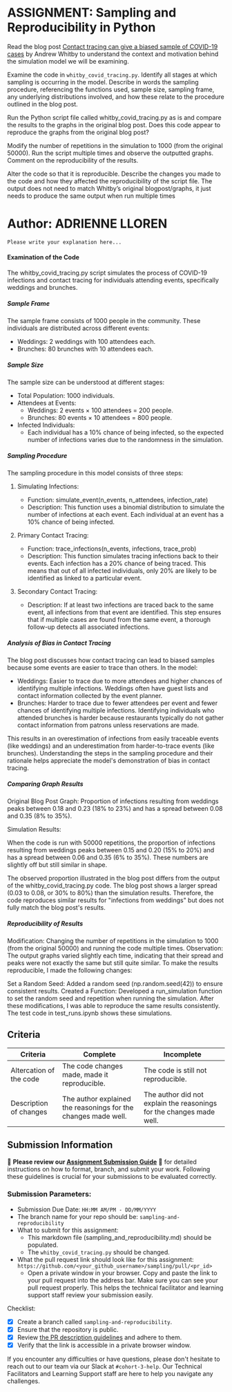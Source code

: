 # ASSIGNMENT: Sampling and Reproducibility in Python

Read the blog post [Contact tracing can give a biased sample of COVID-19 cases](https://andrewwhitby.com/2020/11/24/contact-tracing-biased/) by Andrew Whitby to understand the context and motivation behind the simulation model we will be examining.

Examine the code in `whitby_covid_tracing.py`. Identify all stages at which sampling is occurring in the model. Describe in words the sampling procedure, referencing the functions used, sample size, sampling frame, any underlying distributions involved, and how these relate to the procedure outlined in the blog post.

Run the Python script file called whitby_covid_tracing.py as is and compare the results to the graphs in the original blog post. Does this code appear to reproduce the graphs from the original blog post?

Modify the number of repetitions in the simulation to 1000 (from the original 50000). Run the script multiple times and observe the outputted graphs. Comment on the reproducibility of the results.

Alter the code so that it is reproducible. Describe the changes you made to the code and how they affected the reproducibility of the script file. The output does not need to match Whitby’s original blogpost/graphs, it just needs to produce the same output when run multiple times

# Author: ADRIENNE LLOREN

```
Please write your explanation here...

```

#### Examination of the Code
The whitby_covid_tracing.py script simulates the process of COVID-19 infections and contact tracing for individuals attending events, specifically weddings and brunches.

##### Sample Frame
The sample frame consists of 1000 people in the community. These individuals are distributed across different events:

* Weddings: 2 weddings with 100 attendees each.
* Brunches: 80 brunches with 10 attendees each.

##### Sample Size
The sample size can be understood at different stages:

* Total Population: 1000 individuals.
* Attendees at Events:
    * Weddings: 2 events × 100 attendees = 200 people.
    * Brunches: 80 events × 10 attendees = 800 people.
* Infected Individuals:
    * Each individual has a 10% chance of being infected, so the expected number of infections varies due to the randomness in the simulation.

##### Sampling Procedure
The sampling procedure in this model consists of three steps:

1. Simulating Infections:

    * Function: simulate_event(n_events, n_attendees, infection_rate)
    *  Description: This function uses a binomial distribution to simulate the number of infections at each event. Each individual at an event has a 10% chance of being infected.

2. Primary Contact Tracing:

    * Function: trace_infections(n_events, infections, trace_prob)
    * Description: This function simulates tracing infections back to their events. Each infection has a 20% chance of being traced. This means that out of all infected individuals, only 20% are likely to be identified as linked to a particular event.

3. Secondary Contact Tracing:

    * Description: If at least two infections are traced back to the same event, all infections from that event are identified. This step ensures that if multiple cases are found from the same event, a thorough follow-up detects all associated infections.

##### Analysis of Bias in Contact Tracing
The blog post discusses how contact tracing can lead to biased samples because some events are easier to trace than others. In the model:

* Weddings: Easier to trace due to more attendees and higher chances of identifying multiple infections. Weddings often have guest lists and contact information collected by the event planner.
* Brunches: Harder to trace due to fewer attendees per event and fewer chances of identifying multiple infections. Identifying individuals who attended brunches is harder because restaurants typically do not gather contact information from patrons unless reservations are made.

This results in an overestimation of infections from easily traceable events (like weddings) and an underestimation from harder-to-trace events (like brunches). Understanding the steps in the sampling procedure and their rationale helps appreciate the model's demonstration of bias in contact tracing.

##### Comparing Graph Results
Original Blog Post Graph:
Proportion of infections resulting from weddings peaks between 0.18 and 0.23 (18% to 23%) and has a spread between 0.08 and 0.35 (8% to 35%).

Simulation Results:

When the code is run with 50000 repetitions, the proportion of infections resulting from weddings peaks between 0.15 and 0.20 (15% to 20%) and has a spread between 0.06 and 0.35 (6% to 35%).
These numbers are slightly off but still similar in shape.

The observed proportion illustrated in the blog post differs from the output of the whitby_covid_tracing.py code. The blog post shows a larger spread (0.03 to 0.08, or 30% to 80%) than the simulation results. Therefore, the code reproduces similar results for "infections from weddings" but does not fully match the blog post's results.

##### Reproducibility of Results
Modification: Changing the number of repetitions in the simulation to 1000 (from the original 50000) and running the code multiple times.
Observation: The output graphs varied slightly each time, indicating that their spread and peaks were not exactly the same but still quite similar.
To make the results reproducible, I made the following changes:

Set a Random Seed: Added a random seed (np.random.seed(42)) to ensure consistent results.
Created a Function: Developed a run_simulation function to set the random seed and repetition when running the simulation.
After these modifications, I was able to reproduce the same results consistently. The test code in test_runs.ipynb shows these simulations.

## Criteria

|Criteria|Complete|Incomplete|
|--------|----|----|
|Altercation of the code|The code changes made, made it reproducible.|The code is still not reproducible.|
|Description of changes|The author explained the reasonings for the changes made well.|The author did not explain the reasonings for the changes made well.|

## Submission Information

🚨 **Please review our [Assignment Submission Guide](https://github.com/UofT-DSI/onboarding/blob/main/onboarding_documents/submissions.md)** 🚨 for detailed instructions on how to format, branch, and submit your work. Following these guidelines is crucial for your submissions to be evaluated correctly.

### Submission Parameters:
* Submission Due Date: `HH:MM AM/PM - DD/MM/YYYY`
* The branch name for your repo should be: `sampling-and-reproducibility`
* What to submit for this assignment:
    * This markdown file (sampling_and_reproducibility.md) should be populated.
    * The `whitby_covid_tracing.py` should be changed.
* What the pull request link should look like for this assignment: `https://github.com/<your_github_username>/sampling/pull/<pr_id>`
    * Open a private window in your browser. Copy and paste the link to your pull request into the address bar. Make sure you can see your pull request properly. This helps the technical facilitator and learning support staff review your submission easily.

Checklist:
- [x] Create a branch called `sampling-and-reproducibility`.
- [x] Ensure that the repository is public.
- [x] Review [the PR description guidelines](https://github.com/UofT-DSI/onboarding/blob/main/onboarding_documents/submissions.md#guidelines-for-pull-request-descriptions) and adhere to them.
- [x] Verify that the link is accessible in a private browser window.

If you encounter any difficulties or have questions, please don't hesitate to reach out to our team via our Slack at `#cohort-3-help`. Our Technical Facilitators and Learning Support staff are here to help you navigate any challenges.
